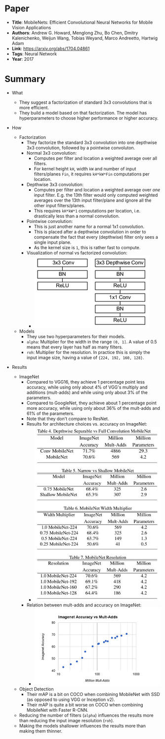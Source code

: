 # Paper

* **Title**: MobileNets: Efficient Convolutional Neural Networks for Mobile Vision Applications
* **Authors**: Andrew G. Howard, Menglong Zhu, Bo Chen, Dmitry Kalenichenko, Weijun Wang, Tobias Weyand, Marco Andreetto, Hartwig Adam
* **Link**: https://arxiv.org/abs/1704.04861
* **Tags**: Neural Network
* **Year**: 2017

# Summary

* What
  * They suggest a factorization of standard 3x3 convolutions that is more efficient.
  * They build a model based on that factorization. The model has hyperparameters to choose higher performance or higher accuracy.

* How
  * Factorization
    * They factorize the standard 3x3 convolution into one depthwise 3x3 convolution, followed by a pointwise convoluton.
    * Normal 3x3 convolution:
      * Computes per filter and location a weighted average over all filters.
      * For kernel height `kH`, width `kW` and number of input filters/planes `Fin`, it requires `kH*kW*Fin` computations per location.
    * Depthwise 3x3 convolution:
      * Computes per filter and location a weighted average over *one* input filter. E.g. the 13th filter would only computed weighted averages over the 13th input filter/plane and ignore all the other input filters/planes.
      * This requires `kH*kW*1` computations per location, i.e. drastically less than a normal convolution.
    * Pointwise convolution:
      * This is just another name for a normal 1x1 convolution.
      * This is placed after a depthwise convolution in order to compensate the fact that every (depthwise) filter only sees a single input plane.
      * As the kernel size is `1`, this is rather fast to compute.
    * Visualization of normal vs factorized convolution:
      * ![architecture](images/MobileNets/architecture.jpg?raw=true "architecture")
  * Models
    * They use two hyperparameters for their models.
    * `alpha`: Multiplier for the width in the range `(0, 1]`. A value of 0.5 means that every layer has half as many filters.
    * `roh`: Multiplier for the resolution. In practice this is simply the input image size, having a value of `{224, 192, 160, 128}`.

* Results
  * ImageNet
    * Compared to VGG16, they achieve 1 percentage point less accuracy, while using only about 4% of VGG's multiply and additions (mult-adds) and while using only about 3% of the parameters.
    * Compared to GoogleNet, they achieve about 1 percentage point more accuracy, while using only about 36% of the mult-adds and 61% of the parameters.
    * Note that they don't compare to ResNet.
    * Results for architecture choices vs. accuracy on ImageNet:
      * ![results imagenet](images/MobileNets/results_imagenet.jpg?raw=true "results imagenet")
    * Relation between mult-adds and accuracy on ImageNet:
      * ![mult-adds vs accuracy](images/MobileNets/mult-adds_vs_accuracy.jpg?raw=true "mult-adds vs accuracy")
  * Object Detection
    * Their mAP is a bit on COCO when combining MobileNet with SSD (as opposed to using VGG or Inception v2).
    * Their mAP is quite a bit worse on COCO when combining MobileNet with Faster R-CNN.
  * Reducing the number of filters (`alpha`) influences the results more than reducing the input image resolution (`roh`).
  * Making the models shallower influences the results more than making them thinner.

